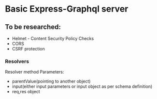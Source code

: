 # Basic Express-Graphql server

## To be researched:

- Helmet - Content Security Policy Checks
- CORS
- CSRF protection

### Resolvers

Resolver method Parameters:

- parentValue(pointing to another object)
- input(either input parameters or input object as per schema definition)
- req,res object
